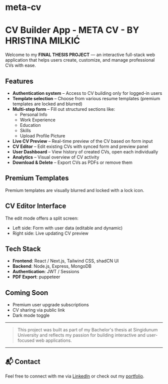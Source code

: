 # meta-cv

# CV Builder App - META CV - BY HRISTINA MILKIĆ

Welcome to my **FINAL THESIS PROJECT** — an interactive full-stack web application that helps users create, customize, and manage professional CVs with ease.

## Features

- **Authentication system** – Access to CV building only for logged-in users
- **Template selection** – Choose from various resume templates (premium templates are locked and blurred)
- **Multi-step form** – Fill out structured sections like:
  - Personal Info
  - Work Experience
  - Education
  - Skills
  - Upload Profile Picture
- **Live CV Preview** – Real-time preview of the CV based on form input
- **CV Editor** – Edit existing CVs with synced form and preview panel
- **User Dashboard** – View history of created CVs, open each individually
- **Analytics** – Visual overview of CV activity
- **Download & Delete** – Export CVs as PDFs or remove them

## Premium Templates

Premium templates are visually blurred and locked with a lock icon.

## CV Editor Interface

The edit mode offers a split screen:

- Left side: Form with user data (editable and dynamic)
- Right side: Live updating CV preview

## Tech Stack

- **Frontend**: React / Next.js, Tailwind CSS, shadCN UI
- **Backend**: Node.js, Express, MongoDB
- **Authentication**: JWT / Sessions
- **PDF Export**: puppeteer

## Coming Soon

- Premium user upgrade subscriptions
- CV sharing via public link
- Dark mode toggle

---

> This project was built as part of my Bachelor's thesis at Singidunum University and reflects my passion for building interactive and user-focused web applications.

---

## 📬 Contact

Feel free to connect with me via [LinkedIn](https://www.linkedin.com/in/hristina-milkic-hm002/) or check out my [portfolio](https://www.hristinamilkic.com/).
